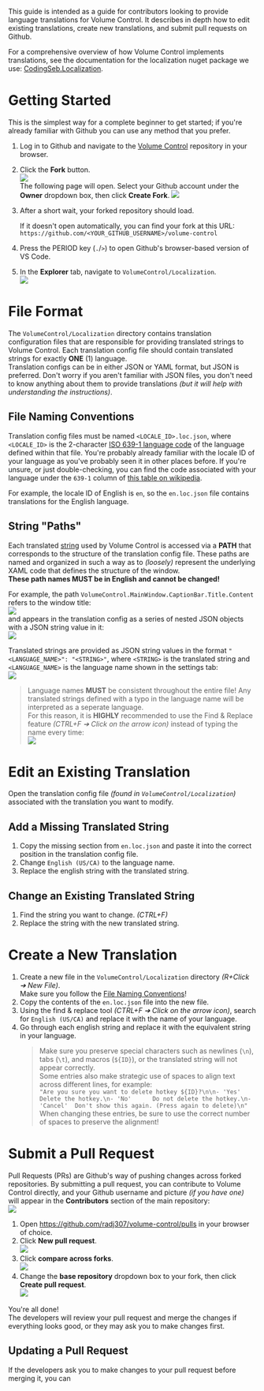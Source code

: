 This guide is intended as a guide for contributors looking to provide language translations for Volume Control. It describes in depth how to edit existing translations, create new translations, and submit pull requests on Github. 

For a comprehensive overview of how Volume Control implements translations, see the documentation for the localization nuget package we use: [CodingSeb.Localization](https://github.com/codingseb/Localization).

# Getting Started

This is the simplest way for a complete beginner to get started; if you're already familiar with Github you can use any method that you prefer.

 1. Log in to Github and navigate to the [Volume Control](https://github.com/radj307/volume-control) repository in your browser.
 2. Click the **Fork** button.  
    ![](https://i.imgur.com/1bFwA6V.png)  
    The following page will open. Select your Github account under the **Owner** dropdown box, then click **Create Fork**.
    ![](https://i.imgur.com/Uk7VjTB.png)  
 3. After a short wait, your forked repository should load.  
    
    If it doesn't open automatically, you can find your fork at this URL:  
    `https://github.com/<YOUR_GITHUB_USERNAME>/volume-control`  
 4. Press the PERIOD key (`.`/`>`) to open Github's browser-based version of VS Code.
 5. In the **Explorer** tab, navigate to `VolumeControl/Localization`.  
    ![](https://i.imgur.com/799CQAo.png)  

# File Format

The `VolumeControl/Localization` directory contains translation configuration files that are responsible for providing translated strings to Volume Control. Each translation config file should contain translated strings for exactly **ONE** (1) language.  
Translation configs can be in either JSON or YAML format, but JSON is preferred. Don't worry if you aren't familiar with JSON files, you don't need to know anything about them to provide translations *(but it will help with understanding the instructions)*.

## File Naming Conventions

Translation config files must be named `<LOCALE_ID>.loc.json`, where `<LOCALE_ID>` is the 2-character [ISO 639-1 language code](https://en.wikipedia.org/wiki/List_of_ISO_639-1_codes) of the language defined within that file. You're probably already familiar with the locale ID of your language as you've probably seen it in other places before. If you're unsure, or just double-checking, you can find the code associated with your language under the `639-1` column of [this table on wikipedia](https://en.wikipedia.org/wiki/List_of_ISO_639-1_codes).  

For example, the locale ID of English is `en`, so the `en.loc.json` file contains translations for the English language.

## String "Paths"

Each translated [string](https://en.wikipedia.org/wiki/String_(computer_science)) used by Volume Control is accessed via a **PATH** that corresponds to the structure of the translation config file. These paths are named and organized in such a way as to *(loosely)* represent the underlying XAML code that defines the structure of the window.  
**These path names MUST be in English and cannot be changed!**

For example, the path `VolumeControl.MainWindow.CaptionBar.Title.Content` refers to the window title:  
![](https://i.imgur.com/w05XhDN.png)  
and appears in the translation config as a series of nested JSON objects with a JSON string value in it:  
![](https://i.imgur.com/nl4rV6L.png)  

Translated strings are provided as JSON string values in the format `"<LANGUAGE_NAME>": "<STRING>"`, where `<STRING>` is the translated string and `<LANGUAGE_NAME>` is the language name shown in the settings tab:  
![](https://i.imgur.com/3IzCcNv.png)  

> Language names **MUST** be consistent throughout the entire file! Any translated strings defined with a typo in the language name will be interpreted as a seperate language.  
> For this reason, it is **HIGHLY** recommended to use the Find & Replace feature *(CTRL+F ➔ Click on the arrow icon)* instead of typing the name every time:  
> ![](https://i.imgur.com/ySNkurc.png)

# Edit an Existing Translation

Open the translation config file *(found in `VolumeControl/Localization`)* associated with the translation you want to modify.

## Add a Missing Translated String

 1. Copy the missing section from `en.loc.json` and paste it into the correct position in the translation config file.
 2. Change `English (US/CA)` to the language name.
 3. Replace the english string with the translated string.

## Change an Existing Translated String

 1. Find the string you want to change. *(CTRL+F)*
 2. Replace the string with the new translated string.

# Create a New Translation

 1. Create a new file in the `VolumeControl/Localization` directory *(R+Click ➔ New File)*.  
    Make sure you follow the [File Naming Conventions](#file-naming-conventions)!
 2. Copy the contents of the `en.loc.json` file into the new file.
 3. Using the find & replace tool *(CTRL+F ➔ Click on the arrow icon)*,
    search for `English (US/CA)` and replace it with the name of your language.
 4. Go through each english string and replace it with the equivalent string in your language.  
    > Make sure you preserve special characters such as newlines (`\n`), tabs (`\t`), and macros (`${ID}`), or the translated string will not appear correctly.  
    > Some entries also make strategic use of spaces to align text across different lines, for example:  
    > `"Are you sure you want to delete hotkey ${ID}?\n\n- 'Yes'     Delete the hotkey.\n- 'No'      Do not delete the hotkey.\n- 'Cancel'  Don't show this again. (Press again to delete)\n"`  
    > When changing these entries, be sure to use the correct number of spaces to preserve the alignment!

# Submit a Pull Request

Pull Requests (PRs) are Github's way of pushing changes across forked repositories. By submitting a pull request, you can contribute to Volume Control directly, and your Github username and picture *(if you have one)* will appear in the **Contributors** section of the main repository:  
![](https://i.imgur.com/au6O6ow.png)

 1. Open https://github.com/radj307/volume-control/pulls in your browser of choice.
 2. Click **New pull request**.  
    ![](https://i.imgur.com/VVGlFEt.png)
 3. Click **compare across forks**.  
    ![](https://i.imgur.com/L3jLiSD.png)
 4. Change the **base repository** dropdown box to your fork, then click **Create pull request**.  
    ![](https://i.imgur.com/N71GFoS.png)

You're all done!  
The developers will review your pull request and merge the changes if everything looks good, or they may ask you to make changes first.  

## Updating a Pull Request

If the developers ask you to make changes to your pull request before merging it, you can 
